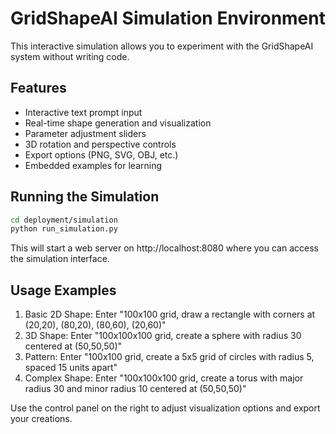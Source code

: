 # GridShapeAI Simulation Environment

This interactive simulation allows you to experiment with the GridShapeAI system without writing code.

## Features

- Interactive text prompt input
- Real-time shape generation and visualization
- Parameter adjustment sliders
- 3D rotation and perspective controls
- Export options (PNG, SVG, OBJ, etc.)
- Embedded examples for learning

## Running the Simulation

```bash
cd deployment/simulation
python run_simulation.py
```

This will start a web server on http://localhost:8080 where you can access the simulation interface.

## Usage Examples

1. Basic 2D Shape: Enter "100x100 grid, draw a rectangle with corners at (20,20), (80,20), (80,60), (20,60)"
2. 3D Shape: Enter "100x100x100 grid, create a sphere with radius 30 centered at (50,50,50)"
3. Pattern: Enter "100x100 grid, create a 5x5 grid of circles with radius 5, spaced 15 units apart"
4. Complex Shape: Enter "100x100x100 grid, create a torus with major radius 30 and minor radius 10 centered at (50,50,50)"

Use the control panel on the right to adjust visualization options and export your creations.